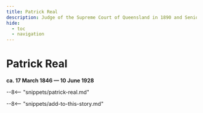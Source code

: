 ```yaml
---
title: Patrick Real
description: Judge of the Supreme Court of Queensland in 1890 and Senior Puisne Judge in 1903
hide:
  - toc
  - navigation 
---
```


# Patrick Real

**ca. 17 March 1846 — 10 June 1928**

--8<-- "snippets/patrick-real.md"

--8<-- "snippets/add-to-this-story.md"